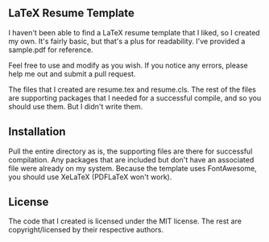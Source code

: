 ## LaTeX Resume Template

I haven't been able to find a LaTeX resume template that I liked, so I created my own.  It's fairly basic, but that's a plus for readability.  I've provided a sample.pdf for reference.

Feel free to use and modify as you wish.  If you notice any errors, please help me out and submit a pull request.

The files that I created are resume.tex and resume.cls.  The rest of the files are supporting packages that I needed for a successful compile, and so you should use them.  But I didn't write them.

## Installation

Pull the entire directory as is, the supporting files are there for successful compilation. Any packages that are included but don't have an associated file were already on my system.  Because the template uses FontAwesome, you should use XeLaTeX (PDFLaTeX won't work).  

## License

The code that I created is licensed under the MIT license.  The rest are copyright/licensed by their respective authors.

